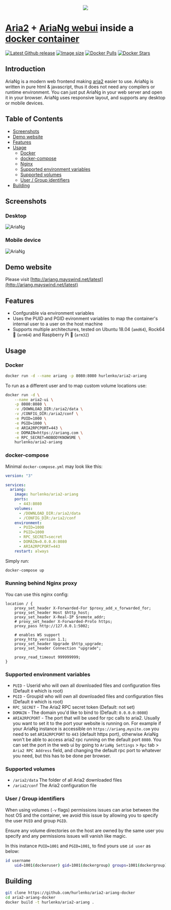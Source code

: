 <p align="center">
  <img src="https://raw.githubusercontent.com/mayswind/AriaNg-Native/master/assets/AriaNg.ico" />
</p>

# [Aria2](https://github.com/aria2/aria2) + [AriaNg webui](https://github.com/mayswind/AriaNg) inside a [docker container](https://hub.docker.com/r/hurlenko/aria2-ariang)

[![Latest Github release](https://img.shields.io/github/release/hurlenko/aria2-ariang-docker.svg)](https://github.com/hurlenko/aria2-ariang-docker/releases/latest)
[![Image size](https://img.shields.io/docker/image-size/hurlenko/aria2-ariang/latest)](https://hub.docker.com/r/hurlenko/aria2-ariang/)
[![Docker Pulls](https://img.shields.io/docker/pulls/hurlenko/aria2-ariang.svg)](https://hub.docker.com/r/hurlenko/aria2-ariang/)
[![Docker Stars](https://img.shields.io/docker/stars/hurlenko/aria2-ariang.svg)](https://hub.docker.com/r/hurlenko/aria2-ariang/)

## Introduction

AriaNg is a modern web frontend making [aria2](https://github.com/aria2/aria2) easier to use. AriaNg is written in pure html & javascript, thus it does not need any compilers or runtime environment. You can just put AriaNg in your web server and open it in your browser. AriaNg uses responsive layout, and supports any desktop or mobile devices.

## Table of Contents

- [Screenshots](#screenshots)
- [Demo website](#demo-website)
- [Features](#features)
- [Usage](#usage)
  - [Docker](#docker)
  - [docker-compose](#docker-compose)
  - [Nginx](#running-behind-nginx-proxy)
  - [Supported environment variables](#supported-environment-variables)
  - [Supported volumes](#supported-volumes)
  - [User / Group identifiers](#user-/-group-identifiers)
- [Building](#building)

## Screenshots

### Desktop

![AriaNg](https://raw.githubusercontent.com/mayswind/AriaNg-WebSite/master/screenshots/desktop.png)

### Mobile device

![AriaNg](https://raw.githubusercontent.com/mayswind/AriaNg-WebSite/master/screenshots/mobile.png)

## Demo website

Please visit [http://ariang.mayswind.net/latest](http://ariang.mayswind.net/latest)

## Features

- Confgurable via environment variables
- Uses the PUID and PGID evironment variables to map the container's internal user to a user on the host machine
- Supports multiple architectures, tested on Ubuntu 18.04 (`amd64`), Rock64 🍍 (`arm64`) and Raspberry Pi 🍓 (`arm32`)

## Usage

### Docker

```bash
docker run -d --name ariang -p 8080:8080 hurlenko/aria2-ariang
```

To run as a different user and to map custom volume locations use:

```bash
docker run -d \
    --name aria2-ui \
    -p 8080:8080 \
    -v /DOWNLOAD_DIR:/aria2/data \
    -v /CONFIG_DIR:/aria2/conf \
    -e PUID=1000 \
    -e PGID=1000 \
    -e ARIA2RPCPORT=443 \
    -e DOMAIN=https://ariang.com \
    -e RPC_SECRET=NOBODYKNOWSME \
    hurlenko/aria2-ariang
```

### docker-compose

Minimal `docker-compose.yml` may look like this:

```yaml
version: "3"

services:
  ariang:
    image: hurlenko/aria2-ariang
    ports:
      - 443:8080
    volumes:
      - /DOWNLOAD_DIR:/aria2/data
      - /CONFIG_DIR:/aria2/conf
    environment:
      - PUID=1000
      - PGID=1000
      - RPC_SECRET=secret
      - DOMAIN=0.0.0.0:8080
      - ARIA2RPCPORT=443
    restart: always
```

Simply run:

```bash
docker-compose up
```

### Running behind Nginx proxy

You can use this nginx config:

```nginx
location / {
    proxy_set_header X-Forwarded-For $proxy_add_x_forwarded_for;
    proxy_set_header Host $http_host;
    proxy_set_header X-Real-IP $remote_addr;
    # proxy_set_header X-Forwarded-Proto https;
    proxy_pass http://127.0.0.1:5002;

    # enables WS support
    proxy_http_version 1.1;
    proxy_set_header Upgrade $http_upgrade;
    proxy_set_header Connection "upgrade";

    proxy_read_timeout 999999999;
}
```

### Supported environment variables

- `PUID` - Userid who will own all downloaded files and configuration files (Default `0` which is root)
- `PGID` - Groupid who will own all downloaded files and configuration files (Default `0` which is root)
- `RPC_SECRET` - The Aria2 RPC secret token (Default: not set)
- `DOMAIN` - The domain you'd like to bind to (Default: `0.0.0.0:8080`)
- `ARIA2RPCPORT` - The port that will be used for rpc calls to aria2. Usually you want to set it to the port your website is running on. For example if your AriaNg instance is accessible on `https://ariang.mysite.com` you need to set `ARIA2RPCPORT` to `443` (default https port), otherwise AriaNg won't be able to access aria2 rpc running on the default port `8080`. You can set the port in the web ui by going to `AriaNg Settings` > `Rpc` tab > `Aria2 RPC Address` field, and changing the default rpc port to whatever you need, but this has to be done per browser.

### Supported volumes

- `/aria2/data` The folder of all Aria2 downloaded files
- `/aria2/conf` The Aria2 configuration file

### User / Group identifiers

When using volumes (`-v` flags) permissions issues can arise between the host OS and the container, we avoid this issue by allowing you to specify the user `PUID` and group `PGID`.

Ensure any volume directories on the host are owned by the same user you specify and any permissions issues will vanish like magic.

In this instance `PUID=1001` and `PGID=1001`, to find yours use `id user` as below:

```bash
id username
    uid=1001(dockeruser) gid=1001(dockergroup) groups=1001(dockergroup)
```

## Building

```bash
git clone https://github.com/hurlenko/aria2-ariang-docker
cd aria2-ariang-docker
docker build -t hurlenko/aria2-ariang .
```

